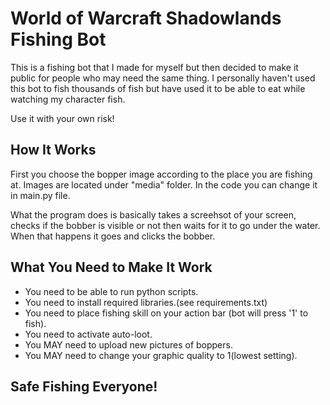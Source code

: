 # World of Warcraft Shadowlands Fishing Bot

This is a fishing bot that I made for myself but then decided to make it public for people who may need the same thing. I personally haven't used this bot to fish thousands of fish but have used it to be able to eat while watching my character fish. 

Use it with your own risk!

## How It Works

First you choose the bopper image according to the place you are fishing at. Images are located under "media" folder. In the code you can change it in main.py file.

What the program does is basically takes a screehsot of your screen, checks if the bobber is visible or not then waits for it to go under the water. When that happens it goes and clicks the bobber.

## What You Need to Make It Work

- You need to be able to run python scripts.
- You need to install required libraries.(see requirements.txt)
- You need to place fishing skill on your action bar (bot will press '1' to fish).
- You need to activate auto-loot.
- You MAY need to upload new pictures of boppers.
- You MAY need to change your graphic quality to 1(lowest setting).

## Safe Fishing Everyone!
